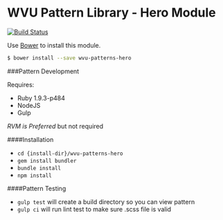 # WVU Pattern Library - Hero Module

[![Build Status](https://travis-ci.org/wvu-patterns/wvu-patterns-hero.svg?branch=master)](https://travis-ci.org/wvu-patterns/wvu-patterns-hero)

Use [Bower](http://bower.io/) to install this module.

```bash
$ bower install --save wvu-patterns-hero
```


###Pattern Development

Requires:

* Ruby 1.9.3-p484
* NodeJS
* Gulp

*RVM is Preferred* but not required

####Installation

* `cd {install-dir}/wvu-patterns-hero`
* `gem install bundler`
* `bundle install`
* `npm install`

####Pattern Testing

* `gulp test` will create a build directory so you can view pattern
* `gulp ci` will run lint test to make sure .scss file is valid
